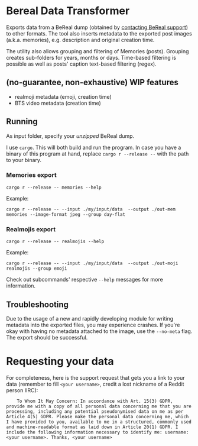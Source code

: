 # Bereal Data Transformer

Exports data from a BeReal dump (obtained by [contacting BeReal support](#requesting-your-data)) to other
formats. The tool also inserts metadata to the exported post images (a.k.a. memories), e.g. description and original creation time.

The utility also allows grouping and filtering of Memories (posts). Grouping
creates sub-folders for years, months or days. Time-based filtering is possible
as well as posts' caption text-based filtering (regex).

## (no-guarantee, non-exhaustive) WIP features
* realmoji metadata (emoji, creation time)
* BTS video metadata (creation time)

## Running

As input folder, specify your *unzipped* BeReal dump.

I use `cargo`. This will both build and run the program. In case you have a binary of this program at hand, replace `cargo r --release --` with the path to your binary.

### Memories export

    cargo r --release -- memories --help

Example:

    cargo r --release -- --input ./my/input/data  --output ./out-mem memories --image-format jpeg --group day-flat

### Realmojis export

    cargo r --release -- realmojis --help

Example:

    cargo r --release -- --input ./my/input/data  --output ./out-moji realmojis --group emoji

Check out subcommands' respective `--help` messages for more information.

## Troubleshooting

Due to the usage of a new and rapidly developing module for writing metadata into the exported files, you may experience crashes. If you're okay with having no metadata attached to the image,
use the `--no-meta` flag. The export should be successful.

# Requesting your data

For completeness, here is the support request that gets you a link to your data (remember to fill `<your username>`, credit a lost nickname of a Reddit person IIRC):

        To Whom It May Concern: In accordance with Art. 15(3) GDPR, provide me with a copy of all personal data concerning me that you are processing, including any potential pseudonymised data on me as per Article 4(5) GDPR. Please make the personal data concerning me, which I have provided to you, available to me in a structured, commonly used and machine-readable format as laid down in Article 20(1) GDPR. I include the following information necessary to identify me: username: <your username>. Thanks, <your username>